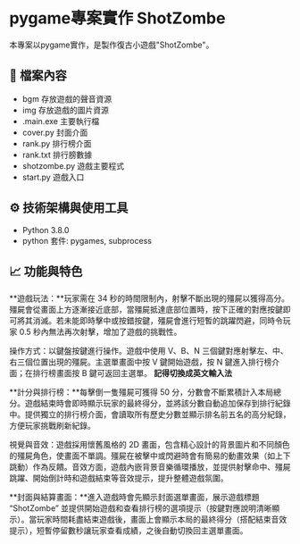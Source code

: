 # pygame專案實作 ShotZombe
本專案以pygame實作，是製作復古小遊戲"ShotZombe"。

## 📂 檔案內容
- bgm<file> 存放遊戲的聲音資源
- img<file> 存放遊戲的圖片資源
- .main.exe 主要執行檔
- cover.py 封面介面
- rank.py 排行榜介面
- rank.txt 排行膀數據
- shotzombe.py 遊戲主要程式
- start.py 遊戲入口
 
## ⚙️ 技術架構與使用工具
- Python 3.8.0
- python 套件: pygames, subprocess

## 📈 功能與特色

**遊戲玩法：**玩家需在 34 秒的時間限制內，射擊不斷出現的殭屍以獲得高分。殭屍會從畫面上方逐漸接近底部，當殭屍抵達底部位置時，按下正確的對應按鍵即可將其消滅。若未能即時擊中或按錯按鍵，殭屍會進行短暫的跳躍閃避，同時令玩家 0.5 秒內無法再次射擊，增加了遊戲的挑戰性。

操作方式：以鍵盤按鍵進行操作。遊戲中使用 V、B、N 三個鍵對應射擊左、中、右三個位置出現的殭屍。主選單畫面中按 V 鍵開始遊戲，按 N 鍵進入排行榜介面；在排行榜畫面按 B 鍵可返回主選單。
**記得切換成英文輸入法**

**計分與排行榜：**每擊倒一隻殭屍可獲得 50 分，分數會不斷累積計入本局總分。遊戲結束時會即時顯示玩家的最終得分，並將該分數自動追加保存到排行紀錄中。提供獨立的排行榜介面，會讀取所有歷史分數並顯示排名前五名的高分紀錄，方便玩家挑戰刷新紀錄。

視覺與音效：遊戲採用懷舊風格的 2D 畫面，包含精心設計的背景圖片和不同顏色的殭屍角色，使畫面不單調。殭屍在被擊中或閃避時會有簡易的動畫效果（如上下跳動）作為反饋。音效方面，遊戲內嵌背景音樂循環播放，並提供射擊命中、殭屍跳躍、開始倒計時和遊戲結束等音效提示，提升整體遊戲氛圍。

**封面與結算畫面：**進入遊戲時會先顯示封面選單畫面，展示遊戲標題 “ShotZombe” 並提供開始遊戲和查看排行榜的選項提示（按鍵對應說明清晰顯示）。當玩家時間耗盡結束遊戲後，畫面上會顯示本局的最終得分（搭配結束音效提示），短暫停留數秒讓玩家查看成績，之後自動切換回主選單畫面。

